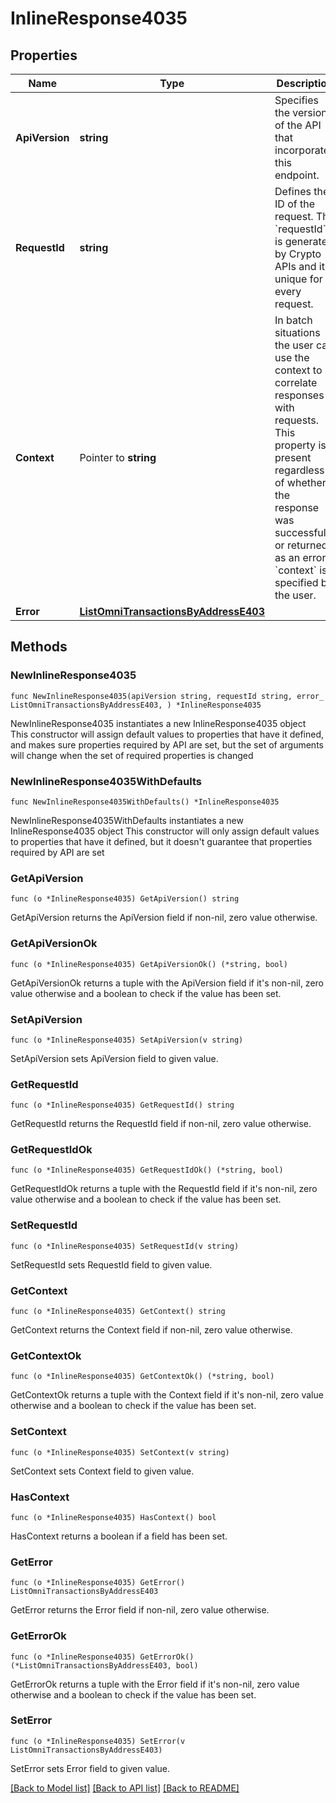 # InlineResponse4035

## Properties

Name | Type | Description | Notes
------------ | ------------- | ------------- | -------------
**ApiVersion** | **string** | Specifies the version of the API that incorporates this endpoint. | 
**RequestId** | **string** | Defines the ID of the request. The &#x60;requestId&#x60; is generated by Crypto APIs and it&#39;s unique for every request. | 
**Context** | Pointer to **string** | In batch situations the user can use the context to correlate responses with requests. This property is present regardless of whether the response was successful or returned as an error. &#x60;context&#x60; is specified by the user. | [optional] 
**Error** | [**ListOmniTransactionsByAddressE403**](ListOmniTransactionsByAddressE403.md) |  | 

## Methods

### NewInlineResponse4035

`func NewInlineResponse4035(apiVersion string, requestId string, error_ ListOmniTransactionsByAddressE403, ) *InlineResponse4035`

NewInlineResponse4035 instantiates a new InlineResponse4035 object
This constructor will assign default values to properties that have it defined,
and makes sure properties required by API are set, but the set of arguments
will change when the set of required properties is changed

### NewInlineResponse4035WithDefaults

`func NewInlineResponse4035WithDefaults() *InlineResponse4035`

NewInlineResponse4035WithDefaults instantiates a new InlineResponse4035 object
This constructor will only assign default values to properties that have it defined,
but it doesn't guarantee that properties required by API are set

### GetApiVersion

`func (o *InlineResponse4035) GetApiVersion() string`

GetApiVersion returns the ApiVersion field if non-nil, zero value otherwise.

### GetApiVersionOk

`func (o *InlineResponse4035) GetApiVersionOk() (*string, bool)`

GetApiVersionOk returns a tuple with the ApiVersion field if it's non-nil, zero value otherwise
and a boolean to check if the value has been set.

### SetApiVersion

`func (o *InlineResponse4035) SetApiVersion(v string)`

SetApiVersion sets ApiVersion field to given value.


### GetRequestId

`func (o *InlineResponse4035) GetRequestId() string`

GetRequestId returns the RequestId field if non-nil, zero value otherwise.

### GetRequestIdOk

`func (o *InlineResponse4035) GetRequestIdOk() (*string, bool)`

GetRequestIdOk returns a tuple with the RequestId field if it's non-nil, zero value otherwise
and a boolean to check if the value has been set.

### SetRequestId

`func (o *InlineResponse4035) SetRequestId(v string)`

SetRequestId sets RequestId field to given value.


### GetContext

`func (o *InlineResponse4035) GetContext() string`

GetContext returns the Context field if non-nil, zero value otherwise.

### GetContextOk

`func (o *InlineResponse4035) GetContextOk() (*string, bool)`

GetContextOk returns a tuple with the Context field if it's non-nil, zero value otherwise
and a boolean to check if the value has been set.

### SetContext

`func (o *InlineResponse4035) SetContext(v string)`

SetContext sets Context field to given value.

### HasContext

`func (o *InlineResponse4035) HasContext() bool`

HasContext returns a boolean if a field has been set.

### GetError

`func (o *InlineResponse4035) GetError() ListOmniTransactionsByAddressE403`

GetError returns the Error field if non-nil, zero value otherwise.

### GetErrorOk

`func (o *InlineResponse4035) GetErrorOk() (*ListOmniTransactionsByAddressE403, bool)`

GetErrorOk returns a tuple with the Error field if it's non-nil, zero value otherwise
and a boolean to check if the value has been set.

### SetError

`func (o *InlineResponse4035) SetError(v ListOmniTransactionsByAddressE403)`

SetError sets Error field to given value.



[[Back to Model list]](../README.md#documentation-for-models) [[Back to API list]](../README.md#documentation-for-api-endpoints) [[Back to README]](../README.md)


